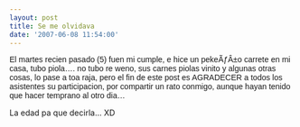 ```yaml
---
layout: post
title: Se me olvidava
date: '2007-06-08 11:54:00'
---
```



<span style="font-family: arial;">El martes recien pasado (5) fuen mi cumple, e hice un pekeÃƒÂ±o carrete en mi casa, tubo piola…. no tubo re weno, sus carnes piolas vinito y algunas otras cosas, lo pase a toa raja, pero el fin de este post es AGRADECER a todos los asistentes su participacion, por compartir un rato conmigo, aunque hayan tenido que hacer temprano al otro dia…</span>

La edad pa que decirla… XD


